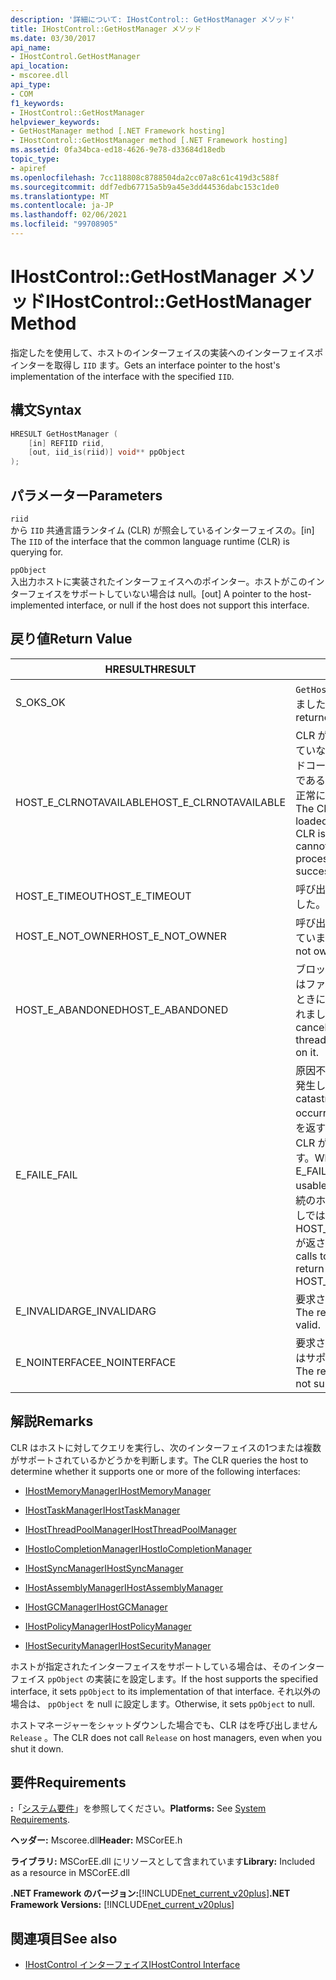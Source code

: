 ```yaml
---
description: '詳細について: IHostControl:: GetHostManager メソッド'
title: IHostControl::GetHostManager メソッド
ms.date: 03/30/2017
api_name:
- IHostControl.GetHostManager
api_location:
- mscoree.dll
api_type:
- COM
f1_keywords:
- IHostControl::GetHostManager
helpviewer_keywords:
- GetHostManager method [.NET Framework hosting]
- IHostControl::GetHostManager method [.NET Framework hosting]
ms.assetid: 0fa34bca-ed18-4626-9e78-d33684d18edb
topic_type:
- apiref
ms.openlocfilehash: 7cc118808c8788504da2cc07a8c61c419d3c588f
ms.sourcegitcommit: ddf7edb67715a5b9a45e3dd44536dabc153c1de0
ms.translationtype: MT
ms.contentlocale: ja-JP
ms.lasthandoff: 02/06/2021
ms.locfileid: "99708905"
---
```

# <a name="ihostcontrolgethostmanager-method"></a><span data-ttu-id="71c7d-103">IHostControl::GetHostManager メソッド</span><span class="sxs-lookup"><span data-stu-id="71c7d-103">IHostControl::GetHostManager Method</span></span>

<span data-ttu-id="71c7d-104">指定したを使用して、ホストのインターフェイスの実装へのインターフェイスポインターを取得し `IID` ます。</span><span class="sxs-lookup"><span data-stu-id="71c7d-104">Gets an interface pointer to the host's implementation of the interface with the specified `IID`.</span></span>  
  
## <a name="syntax"></a><span data-ttu-id="71c7d-105">構文</span><span class="sxs-lookup"><span data-stu-id="71c7d-105">Syntax</span></span>  
  
```cpp  
HRESULT GetHostManager (  
    [in] REFIID riid,  
    [out, iid_is(riid)] void** ppObject  
);  
```  
  
## <a name="parameters"></a><span data-ttu-id="71c7d-106">パラメーター</span><span class="sxs-lookup"><span data-stu-id="71c7d-106">Parameters</span></span>  

 `riid`  
 <span data-ttu-id="71c7d-107">から `IID` 共通言語ランタイム (CLR) が照会しているインターフェイスの。</span><span class="sxs-lookup"><span data-stu-id="71c7d-107">[in] The `IID` of the interface that the common language runtime (CLR) is querying for.</span></span>  
  
 `ppObject`  
 <span data-ttu-id="71c7d-108">入出力ホストに実装されたインターフェイスへのポインター。ホストがこのインターフェイスをサポートしていない場合は null。</span><span class="sxs-lookup"><span data-stu-id="71c7d-108">[out] A pointer to the host-implemented interface, or null if the host does not support this interface.</span></span>  
  
## <a name="return-value"></a><span data-ttu-id="71c7d-109">戻り値</span><span class="sxs-lookup"><span data-stu-id="71c7d-109">Return Value</span></span>  
  
|<span data-ttu-id="71c7d-110">HRESULT</span><span class="sxs-lookup"><span data-stu-id="71c7d-110">HRESULT</span></span>|<span data-ttu-id="71c7d-111">説明</span><span class="sxs-lookup"><span data-stu-id="71c7d-111">Description</span></span>|  
|-------------|-----------------|  
|<span data-ttu-id="71c7d-112">S_OK</span><span class="sxs-lookup"><span data-stu-id="71c7d-112">S_OK</span></span>|<span data-ttu-id="71c7d-113">`GetHostManager` 正常に返されました。</span><span class="sxs-lookup"><span data-stu-id="71c7d-113">`GetHostManager` returned successfully.</span></span>|  
|<span data-ttu-id="71c7d-114">HOST_E_CLRNOTAVAILABLE</span><span class="sxs-lookup"><span data-stu-id="71c7d-114">HOST_E_CLRNOTAVAILABLE</span></span>|<span data-ttu-id="71c7d-115">CLR がプロセスに読み込まれていないか、CLR がマネージドコードを実行できない状態であるか、または呼び出しが正常に処理されていません。</span><span class="sxs-lookup"><span data-stu-id="71c7d-115">The CLR has not been loaded into a process, or the CLR is in a state in which it cannot run managed code or process the call successfully.</span></span>|  
|<span data-ttu-id="71c7d-116">HOST_E_TIMEOUT</span><span class="sxs-lookup"><span data-stu-id="71c7d-116">HOST_E_TIMEOUT</span></span>|<span data-ttu-id="71c7d-117">呼び出しがタイムアウトしました。</span><span class="sxs-lookup"><span data-stu-id="71c7d-117">The call timed out.</span></span>|  
|<span data-ttu-id="71c7d-118">HOST_E_NOT_OWNER</span><span class="sxs-lookup"><span data-stu-id="71c7d-118">HOST_E_NOT_OWNER</span></span>|<span data-ttu-id="71c7d-119">呼び出し元がロックを所有していません。</span><span class="sxs-lookup"><span data-stu-id="71c7d-119">The caller does not own the lock.</span></span>|  
|<span data-ttu-id="71c7d-120">HOST_E_ABANDONED</span><span class="sxs-lookup"><span data-stu-id="71c7d-120">HOST_E_ABANDONED</span></span>|<span data-ttu-id="71c7d-121">ブロックされたスレッドまたはファイバーが待機しているときに、イベントが取り消されました。</span><span class="sxs-lookup"><span data-stu-id="71c7d-121">An event was canceled while a blocked thread or fiber was waiting on it.</span></span>|  
|<span data-ttu-id="71c7d-122">E_FAIL</span><span class="sxs-lookup"><span data-stu-id="71c7d-122">E_FAIL</span></span>|<span data-ttu-id="71c7d-123">原因不明の致命的なエラーが発生しました。</span><span class="sxs-lookup"><span data-stu-id="71c7d-123">An unknown catastrophic failure occurred.</span></span> <span data-ttu-id="71c7d-124">メソッドが E_FAIL を返すと、そのプロセス内で CLR が使用できなくなります。</span><span class="sxs-lookup"><span data-stu-id="71c7d-124">When a method returns E_FAIL, the CLR is no longer usable within the process.</span></span> <span data-ttu-id="71c7d-125">後続のホストメソッドの呼び出しでは HOST_E_CLRNOTAVAILABLE が返されます。</span><span class="sxs-lookup"><span data-stu-id="71c7d-125">Subsequent calls to hosting methods return HOST_E_CLRNOTAVAILABLE.</span></span>|  
|<span data-ttu-id="71c7d-126">E_INVALIDARG</span><span class="sxs-lookup"><span data-stu-id="71c7d-126">E_INVALIDARG</span></span>|<span data-ttu-id="71c7d-127">要求された `IID` が無効です。</span><span class="sxs-lookup"><span data-stu-id="71c7d-127">The requested `IID` is not valid.</span></span>|  
|<span data-ttu-id="71c7d-128">E_NOINTERFACE</span><span class="sxs-lookup"><span data-stu-id="71c7d-128">E_NOINTERFACE</span></span>|<span data-ttu-id="71c7d-129">要求されたインターフェイスはサポートされていません。</span><span class="sxs-lookup"><span data-stu-id="71c7d-129">The requested interface is not supported.</span></span>|  
  
## <a name="remarks"></a><span data-ttu-id="71c7d-130">解説</span><span class="sxs-lookup"><span data-stu-id="71c7d-130">Remarks</span></span>  

 <span data-ttu-id="71c7d-131">CLR はホストに対してクエリを実行し、次のインターフェイスの1つまたは複数がサポートされているかどうかを判断します。</span><span class="sxs-lookup"><span data-stu-id="71c7d-131">The CLR queries the host to determine whether it supports one or more of the following interfaces:</span></span>  
  
- [<span data-ttu-id="71c7d-132">IHostMemoryManager</span><span class="sxs-lookup"><span data-stu-id="71c7d-132">IHostMemoryManager</span></span>](ihostmemorymanager-interface.md)  
  
- [<span data-ttu-id="71c7d-133">IHostTaskManager</span><span class="sxs-lookup"><span data-stu-id="71c7d-133">IHostTaskManager</span></span>](ihosttaskmanager-interface.md)  
  
- [<span data-ttu-id="71c7d-134">IHostThreadPoolManager</span><span class="sxs-lookup"><span data-stu-id="71c7d-134">IHostThreadPoolManager</span></span>](ihostthreadpoolmanager-interface.md)  
  
- [<span data-ttu-id="71c7d-135">IHostIoCompletionManager</span><span class="sxs-lookup"><span data-stu-id="71c7d-135">IHostIoCompletionManager</span></span>](ihostiocompletionmanager-interface.md)  
  
- [<span data-ttu-id="71c7d-136">IHostSyncManager</span><span class="sxs-lookup"><span data-stu-id="71c7d-136">IHostSyncManager</span></span>](ihostsyncmanager-interface.md)  
  
- [<span data-ttu-id="71c7d-137">IHostAssemblyManager</span><span class="sxs-lookup"><span data-stu-id="71c7d-137">IHostAssemblyManager</span></span>](ihostassemblymanager-interface.md)  
  
- [<span data-ttu-id="71c7d-138">IHostGCManager</span><span class="sxs-lookup"><span data-stu-id="71c7d-138">IHostGCManager</span></span>](ihostgcmanager-interface.md)  
  
- [<span data-ttu-id="71c7d-139">IHostPolicyManager</span><span class="sxs-lookup"><span data-stu-id="71c7d-139">IHostPolicyManager</span></span>](ihostpolicymanager-interface.md)  
  
- [<span data-ttu-id="71c7d-140">IHostSecurityManager</span><span class="sxs-lookup"><span data-stu-id="71c7d-140">IHostSecurityManager</span></span>](ihostsecuritymanager-interface.md)  
  
 <span data-ttu-id="71c7d-141">ホストが指定されたインターフェイスをサポートしている場合は、そのインターフェイス `ppObject` の実装にを設定します。</span><span class="sxs-lookup"><span data-stu-id="71c7d-141">If the host supports the specified interface, it sets `ppObject` to its implementation of that interface.</span></span> <span data-ttu-id="71c7d-142">それ以外の場合は、 `ppObject` を null に設定します。</span><span class="sxs-lookup"><span data-stu-id="71c7d-142">Otherwise, it sets `ppObject` to null.</span></span>  
  
 <span data-ttu-id="71c7d-143">ホストマネージャーをシャットダウンした場合でも、CLR はを呼び出しません `Release` 。</span><span class="sxs-lookup"><span data-stu-id="71c7d-143">The CLR does not call `Release` on host managers, even when you shut it down.</span></span>  
  
## <a name="requirements"></a><span data-ttu-id="71c7d-144">要件</span><span class="sxs-lookup"><span data-stu-id="71c7d-144">Requirements</span></span>  

 <span data-ttu-id="71c7d-145">**:**「[システム要件](../../get-started/system-requirements.md)」を参照してください。</span><span class="sxs-lookup"><span data-stu-id="71c7d-145">**Platforms:** See [System Requirements](../../get-started/system-requirements.md).</span></span>  
  
 <span data-ttu-id="71c7d-146">**ヘッダー:** Mscoree.dll</span><span class="sxs-lookup"><span data-stu-id="71c7d-146">**Header:** MSCorEE.h</span></span>  
  
 <span data-ttu-id="71c7d-147">**ライブラリ:** MSCorEE.dll にリソースとして含まれています</span><span class="sxs-lookup"><span data-stu-id="71c7d-147">**Library:** Included as a resource in MSCorEE.dll</span></span>  
  
 <span data-ttu-id="71c7d-148">**.NET Framework のバージョン:**[!INCLUDE[net_current_v20plus](../../../../includes/net-current-v20plus-md.md)]</span><span class="sxs-lookup"><span data-stu-id="71c7d-148">**.NET Framework Versions:** [!INCLUDE[net_current_v20plus](../../../../includes/net-current-v20plus-md.md)]</span></span>  
  
## <a name="see-also"></a><span data-ttu-id="71c7d-149">関連項目</span><span class="sxs-lookup"><span data-stu-id="71c7d-149">See also</span></span>

- [<span data-ttu-id="71c7d-150">IHostControl インターフェイス</span><span class="sxs-lookup"><span data-stu-id="71c7d-150">IHostControl Interface</span></span>](ihostcontrol-interface.md)
